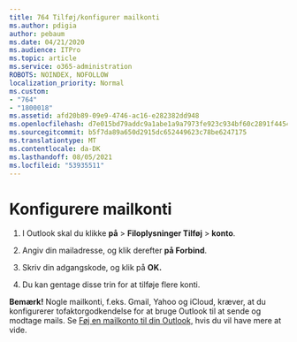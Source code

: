 ```yaml
---
title: 764 Tilføj/konfigurer mailkonti
ms.author: pdigia
author: pebaum
ms.date: 04/21/2020
ms.audience: ITPro
ms.topic: article
ms.service: o365-administration
ROBOTS: NOINDEX, NOFOLLOW
localization_priority: Normal
ms.custom:
- "764"
- "1800018"
ms.assetid: afd20b89-09e9-4746-ac16-e282382dd948
ms.openlocfilehash: d7e015bd79addc9a1abe1a9a7973fe923c934bf60c2891f4454c13622a2b8a9f
ms.sourcegitcommit: b5f7da89a650d2915dc652449623c78be6247175
ms.translationtype: MT
ms.contentlocale: da-DK
ms.lasthandoff: 08/05/2021
ms.locfileid: "53935511"
---
```

# <a name="set-up-email-accounts"></a>Konfigurere mailkonti

1. I Outlook skal du klikke **på**  >  **Filoplysninger Tilføj**  >  **konto**.

2. Angiv din mailadresse, og klik derefter **på Forbind**.

3. Skriv din adgangskode, og klik på **OK.**

4. Du kan gentage disse trin for at tilføje flere konti.

**Bemærk!** Nogle mailkonti, f.eks. Gmail, Yahoo og iCloud, kræver, at du konfigurerer tofaktorgodkendelse for at bruge Outlook til at sende og modtage mails. Se [Føj en mailkonto til din Outlook,](https://support.office.com/article/6e27792a-9267-4aa4-8bb6-c84ef146101b.aspx) hvis du vil have mere at vide.
  